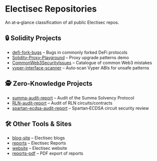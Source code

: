 # Electisec Repositories

An at‑a‑glance classification of all public Electisec repos.


## 🔒 Solidity Projects

- [defi-fork-bugs](https://github.com/electisec/defi-fork-bugs) – Bugs in commonly forked DeFi protocols  
- [Solidity-Proxy-Playground](https://github.com/electisec/Solidity-Proxy-Playground) – Proxy upgrade patterns demo  
- [CommonWeb3SecurityIssues](https://github.com/electisec/CommonWeb3SecurityIssues) – Catalogue of common Web3 mistakes  
- [vyper-interface-scanner](https://github.com/electisec/vyper-interface-scanner) – Auto‑scan Vyper ABIs for unsafe patterns

## 🕵️ Zero‑Knowledge Projects

- [summa-audit-report](https://github.com/electisec/summa-audit-report) – Audit of the Summa Solvency Protocol  
- [RLN-audit-report](https://github.com/electisec/RLN-audit-report) – Audit of RLN circuits/contracts  
- [spartan-ecdsa-audit-report](https://github.com/electisec/spartan-ecdsa-audit-report) – Spartan‑ECDSA circuit security review  

## 🛠️ Other Tools & Sites

- [blog-site](https://github.com/electisec/blog-site) – Electisec blogs
- [reports](https://github.com/electisec/reports) – Electisec Reports  
- [website](https://github.com/electisec/website) – Electisec website
- [reports-pdf](https://github.com/electisec/reports-pdf) – PDF export of reports  

